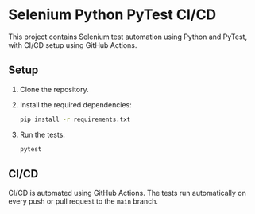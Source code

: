 # Selenium Python PyTest CI/CD

This project contains Selenium test automation using Python and PyTest, with CI/CD setup using GitHub Actions.

## Setup

1. Clone the repository.
2. Install the required dependencies:

    ```bash
    pip install -r requirements.txt
    ```

3. Run the tests:

    ```bash
    pytest
    ```

## CI/CD

CI/CD is automated using GitHub Actions. The tests run automatically on every push or pull request to the `main` branch.
